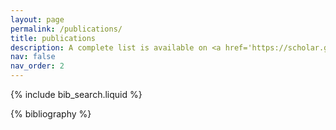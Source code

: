 ```yaml
---
layout: page
permalink: /publications/
title: publications
description: A complete list is available on <a href='https://scholar.google.com/citations?user=bovdw6kAAAAJ&hl=en'><b>Google Scholar</b></a>
nav: false
nav_order: 2
---
```


<!-- _pages/publications.md -->

<!-- Bibsearch Feature -->

{% include bib_search.liquid %}

<div class="publications">

{% bibliography %}

</div>

